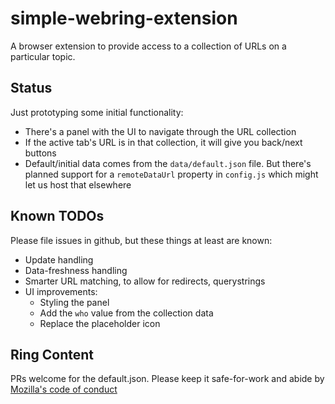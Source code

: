 # simple-webring-extension

A browser extension to provide access to a collection of URLs on a particular topic. 

## Status

Just prototyping some initial functionality: 

* There's a panel with the UI to navigate through the URL collection
* If the active tab's URL is in that collection, it will give you back/next buttons
* Default/initial data comes from the `data/default.json` file. But there's planned support for a `remoteDataUrl` property in `config.js` which might let us host that elsewhere

## Known TODOs

Please file issues in github, but these things at least are known: 

* Update handling
* Data-freshness handling
* Smarter URL matching, to allow for redirects, querystrings
* UI improvements: 
  * Styling the panel
  * Add the `who` value from the collection data
  * Replace the placeholder icon

## Ring Content

PRs welcome for the default.json. Please keep it safe-for-work and abide by [Mozilla's code of conduct](https://www.mozilla.org/en-US/about/governance/policies/participation/)


